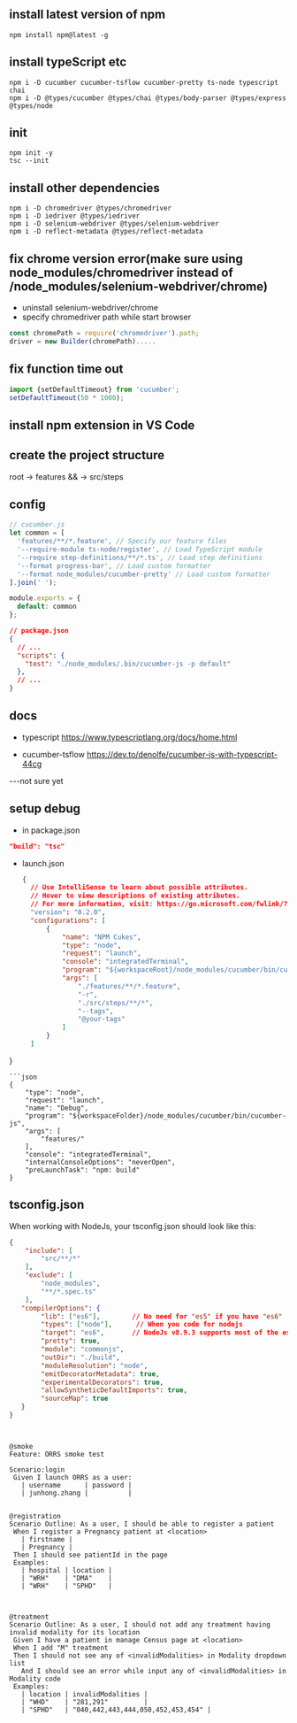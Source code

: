 ## install latest version of npm
```shell script
npm install npm@latest -g
```
## install typeScript etc
```shell script
npm i -D cucumber cucumber-tsflow cucumber-pretty ts-node typescript chai
npm i -D @types/cucumber @types/chai @types/body-parser @types/express @types/node
```

## init
```shell script
npm init -y
tsc --init
```

## install other dependencies
```shell script
npm i -D chromedriver @types/chromedriver
npm i -D iedriver @types/iedriver
npm i -D selenium-webdriver @types/selenium-webdriver
npm i -D reflect-metadata @types/reflect-metadata
```

## fix chrome version error(make sure using node_modules/chromedriver instead of /node_modules/selenium-webdriver/chrome)
* uninstall selenium-webdriver/chrome
* specify chromedriver path while start browser
```typescript
const chromePath = require('chromedriver').path;
driver = new Builder(chromePath).....
```
## fix function time out
```typescript
import {setDefaultTimeout} from 'cucumber';
setDefaultTimeout(50 * 1000);
```

## install npm extension in VS Code

## create the project structure
root -> features && 
     -> src/steps

## config
```js
// cucumber.js
let common = [
  'features/**/*.feature', // Specify our feature files
  '--require-module ts-node/register', // Load TypeScript module
  '--require step-definitions/**/*.ts', // Load step definitions
  '--format progress-bar', // Load custom formatter
  '--format node_modules/cucumber-pretty' // Load custom formatter
].join(' ');

module.exports = {
  default: common
};
```

```json
// package.json
{
  // ...
  "scripts": {
    "test": "./node_modules/.bin/cucumber-js -p default"
  },
  // ...
}
```

## docs
* typescript
https://www.typescriptlang.org/docs/home.html

* cucumber-tsflow
  https://dev.to/denolfe/cucumber-js-with-typescript-44cg


---not sure yet
## setup debug
* in package.json
```json
"build": "tsc"
```

* launch.json
  ```json
  {
    // Use IntelliSense to learn about possible attributes.
    // Hover to view descriptions of existing attributes.
    // For more information, visit: https://go.microsoft.com/fwlink/?linkid=830387
    "version": "0.2.0",
    "configurations": [
        {
            "name": "NPM Cukes",
            "type": "node",
            "request": "launch",
            "console": "integratedTerminal",
            "program": "${workspaceRoot}/node_modules/cucumber/bin/cucumber-js",
            "args": [
                "./features/**/*.feature",
                "-r",
                "./src/steps/**/*",
                "--tags",
                "@your-tags"
            ]
        }
    ]
}
```
```json
{
    "type": "node",
    "request": "launch",
    "name": "Debug",
    "program": "${workspaceFolder}/node_modules/cucumber/bin/cucumber-js",
    "args": [
        "features/"
    ],
    "console": "integratedTerminal",
    "internalConsoleOptions": "neverOpen",
    "preLaunchTask": "npm: build"
}
```
## tsconfig.json
When working with NodeJs, your tsconfig.json should look like this:
```json
{
    "include": [
        "src/**/*"
    ],
    "exclude": [
        "node_modules",
        "**/*.spec.ts"
    ],
   "compilerOptions": {
        "lib": ["es6"],        // No need for "es5" if you have "es6"
        "types": ["node"],      // When you code for nodejs
        "target": "es6",       // NodeJs v8.9.3 supports most of the es6 features
        "pretty": true,
        "module": "commonjs",
        "outDir": "./build",
        "moduleResolution": "node",
        "emitDecoratorMetadata": true,
        "experimentalDecorators": true,
        "allowSyntheticDefaultImports": true,
        "sourceMap": true
   }
}
```


   ```cucumber
 

@smoke
Feature: ORRS smoke test

  Scenario:login
    Given I launch ORRS as a user:
      | username      | password |
      | junhong.zhang |          |

 
   @registration
  Scenario Outline: As a user, I should be able to register a patient
    When I register a Pregnancy patient at <location>
      | firstname |
      | Pregnancy |
    Then I should see patientId in the page
    Examples:
      | hospital | location |
      | "WRH"    | "DMA"    |
      | "WRH"    | "SPHD"   |



  @treatment
  Scenario Outline: As a user, I should not add any treatment having invalid modality for its location
    Given I have a patient in manage Census page at <location>
    When I add "M" treatment
    Then I should not see any of <invalidModalities> in Modality dropdown list
      And I should see an error while input any of <invalidModalities> in Modality code
    Examples:
      | location | invalidModalities |
      | "WHD"    | "281,291"         |
      | "SPHD"   | "040,442,443,444,050,452,453,454" |
   